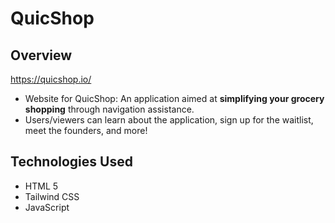 # QuicShop

## Overview
https://quicshop.io/</br>
- Website for QuicShop: An application aimed at **simplifying your grocery shopping** through navigation assistance.</br>
- Users/viewers can learn about the application, sign up for the waitlist, meet the founders, and more!

## Technologies Used
- HTML 5
- Tailwind CSS
- JavaScript
